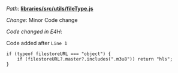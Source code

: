 *Path*: <b><ins>libraries/src/utils/fileType.js</b></ins>

*Change*: Minor Code change

*Code changed in E4H*:

Code added after `Line 1`

```
if (typeof filestoreURL === "object") {
	if (filestoreURL?.master?.includes(".m3u8")) return "hls";
}
```
